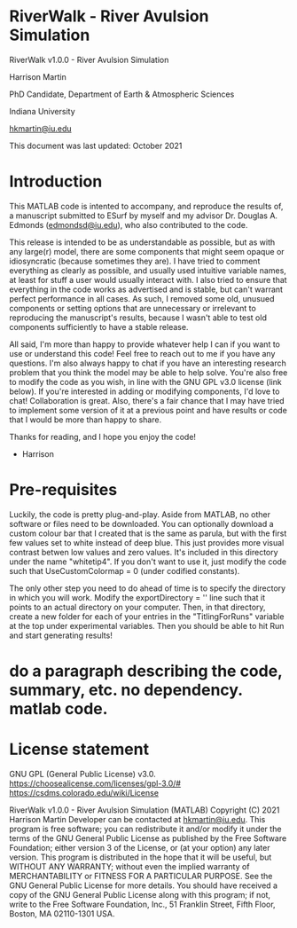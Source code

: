# RiverWalk - River Avulsion Simulation
RiverWalk v1.0.0 - River Avulsion Simulation

Harrison Martin

PhD Candidate, Department of Earth & Atmospheric Sciences 

Indiana University 

hkmartin@iu.edu 

This document was last updated: October 2021 

# Introduction 
This MATLAB code is intented to accompany, and reproduce the results of, a manuscript submitted to ESurf by myself and my advisor Dr. Douglas A. Edmonds (edmondsd@iu.edu), who also contributed to the code.          

This release is intended to be as understandable as possible, but as with any large(r) model, there are some components that might seem opaque or idiosyncratic (because sometimes they are). I have tried to comment everything as clearly as possible, and usually used intuitive variable names, at least for stuff a user would usually interact with. I also tried to ensure that everything in the code works as advertised and is stable, but can't warrant perfect performance in all cases. As such, I removed some old, unusued components or setting options that are unnecessary or irrelevant to reproducing the manuscript's results, because I wasn't able to test old components sufficiently to have a stable release.   

All said, I'm more than happy to provide whatever help I can if you want to use or understand this code! Feel free to reach out to me if you have any questions. I'm also always happy to chat if you have an interesting research problem that you think the model may be able to help solve. You're also free to modify the code as you wish, in line with the GNU GPL v3.0 license (link below). If you're interested in adding or modifying components, I'd love to chat! Collaboration is great. Also, there's a fair chance that I may have tried to implement some version of it at a previous point and have results or code that I would be more than happy to share.            

Thanks for reading, and I hope you enjoy the code!
 - Harrison  

# Pre-requisites

Luckily, the code is pretty plug-and-play. Aside from MATLAB, no other software or files need to be downloaded. You can optionally download a custom colour bar that I created that is the same as parula, but with the first few values set to white instead of deep blue. This just provides more visual contrast betwen low values and zero values. It's included in this directory under the name "whitetip4". If you don't want to use it, just modify the code such that UseCustomColormap = 0 (under codified constants).

The only other step you need to do ahead of time is to specify the directory in which you will work. Modify the exportDirectory = '' line such that it points to an actual directory on your computer. Then, in that directory, create a new folder for each of your entries in the "TitlingForRuns" variable at the top under experimental variables. Then you should be able to hit Run and start generating results!

# do a paragraph describing the code, summary, etc. no dependency. matlab code.

# License statement
GNU GPL (General Public License) v3.0.                                  
https://choosealicense.com/licenses/gpl-3.0/#                           
https://csdms.colorado.edu/wiki/License

RiverWalk v1.0.0 - River Avulsion Simulation (MATLAB)
Copyright (C) 2021 Harrison Martin
Developer can be contacted at hkmartin@iu.edu.
This program is free software; you can redistribute it and/or modify it under the terms of the GNU General Public License as published by the Free Software Foundation; either version 3 of the License, or (at your option) any later version.
This program is distributed in the hope that it will be useful, but WITHOUT ANY WARRANTY; without even the implied warranty of MERCHANTABILITY or FITNESS FOR A PARTICULAR PURPOSE. See the GNU General Public License for more details.
You should have received a copy of the GNU General Public License along with this program; if not, write to the Free Software Foundation, Inc., 51 Franklin Street, Fifth Floor, Boston, MA 02110-1301 USA.
